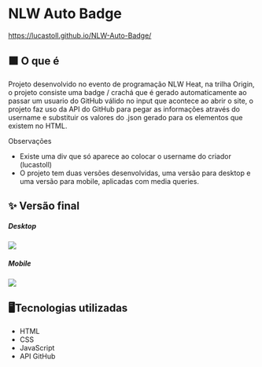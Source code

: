 # NLW Auto Badge

https://lucastoll.github.io/NLW-Auto-Badge/

## ⬛ O que é

Projeto desenvolvido no evento de programação NLW Heat, na trilha Origin, o projeto consiste uma badge / crachá que é gerado automaticamente ao passar um usuario do GitHub válido no input que acontece ao abrir o site, o projeto faz uso da API do GitHub para pegar as informações através do username e substituir os valores do .json gerado para os elementos que existem no HTML.

Observações

- Existe uma div que só aparece ao colocar o username do criador (lucastoll)
- O projeto tem duas versões desenvolvidas, uma versão para desktop e uma versão para mobile, aplicadas com media queries.

## ✨ Versão final 

##### Desktop

![](https://i.imgur.com/hUKJ5ps.png)

##### Mobile

![](https://i.imgur.com/iDzPy50.png)

## :desktop_computer:Tecnologias utilizadas 

- HTML
- CSS
- JavaScript
- API GitHub

